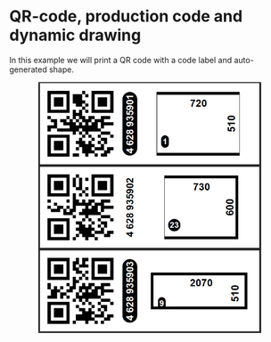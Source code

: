 # QR-code, production code and dynamic drawing

In this example we will print a QR code with a code label and auto-generated shape.

<p align='center'><img src="./screenshot.png" alt="screenshot" width='400'></p>

